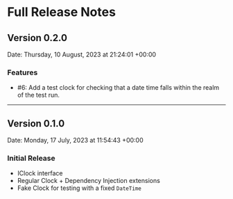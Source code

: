 # Full Release Notes

## Version 0.2.0

Date: Thursday, 10 August, 2023 at 21:24:01 +00:00

### Features

- #6: Add a test clock for checking that a date time falls within the realm of the test run.

---


## Version 0.1.0

Date: Monday, 17 July, 2023 at 11:54:43 +00:00

### Initial Release

* IClock interface
* Regular Clock + Dependency Injection extensions
* Fake Clock for testing with a fixed `DateTime`



